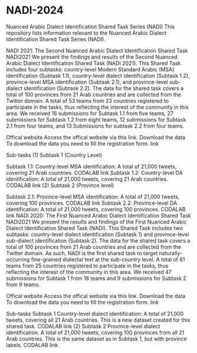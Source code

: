 # NADI-2024
Nuanced Arabic Dialect Identification Shared Task Series (NADI)
This repository lists information relevant to the Nuanced Arabic Dialect Identification Shared Task Series (NADI).

NADI 2021: The Second Nuanced Arabic Dialect Identification Shared Task
NADI2021 We present the findings and results of the Second Nuanced Arabic Dialect Identification Shared Task (NADI 2021). This Shared Task includes four subtasks: country-level Modern Standard Arabic (MSA) identification (Subtask 1.1), country-level dialect identification (Subtask 1.2), province-level MSA identification (Subtask 2.1), and province-level sub-dialect identification (Subtask 2.2). The data for the shared task covers a total of 100 provinces from 21 Arab countries and are collected from the Twitter domain. A total of 53 teams from 23 countries registered to participate in the tasks, thus reflecting the interest of the community in this area. We received 16 submissions for Subtask 1.1 from five teams, 27 submissions for Subtask 1.2 from eight teams, 12 submissions for Subtask 2.1 from four teams, and 13 Submissions for subtask 2.2 from four teams.

Offical website
Access the offical website via this link.
Download the data
To download the data you need to fill the registration form. link

Sub-tasks
(1) Subtask 1 (Country Level)

Subtask 1.1: Country-level MSA identification: A total of 21,000 tweets, covering 21 Arab countries. CODALAB link
Subtask 1.2: Country-level DA identification: A total of 21,000 tweets, covering 21 Arab countries. CODALAB link
(2) Subtask 2 (Province level)

Subtask 2.1: Province-level MSA identification: A total of 21,000 tweets, covering 100 provinces. CODALAB link
Subtask 2.2: Province-level DA identification: A total of 21,000 tweets, covering 100 provinces. CODALAB link
NADI 2020: The First Nuanced Arabic Dialect Identification Shared Task
NADI2021 We present the results and findings of the First Nuanced Arabic Dialect Identification Shared Task (NADI). This Shared Task includes two subtasks: country-level dialect identification (Subtask 1) and province-level sub-dialect identification (Subtask 2). The data for the shared task covers a total of 100 provinces from 21 Arab countries and are collected from the Twitter domain. As such, NADI is the first shared task to target naturally-occurring fine-grained dialectal text at the sub-country level. A total of 61 teams from 25 countries registered to participate in the tasks, thus reflecting the interest of the community in this area. We received 47 submissions for Subtask 1 from 18 teams and 9 submissions for Subtask 2 from 9 teams.

Offical website
Access the offical website via this link.
Download the data
To download the data you need to fill the registration form. link

Sub-tasks
Subtask 1 Country-level dialect identification: A total of 21,000 tweets, covering all 21 Arab countries. This is a new dataset created for this shared task. CODALAB link
(2) Subtask 2 Province-level dialect identification. A total of 21,000 tweets, covering 100 provinces from all 21 Arab countries. This is the same dataset as in Subtask 1, but with province labels. CODALAB link
